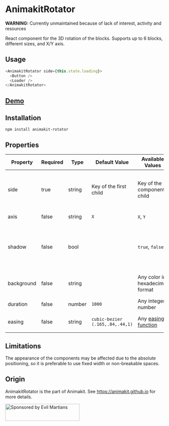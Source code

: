 # AnimakitRotator

**WARNING:** Currently unmaintained because of lack of interest, activity and resources


React component for the 3D rotation of the blocks.
Supports up to 6 blocks, different sizes, and X/Y axis.

## Usage

```javascript
<AnimakitRotator side={this.state.loading}>
  <Button />
  <Loader />
</AnimakitRotator>
```

## [Demo](https://animakit.github.io/#/rotator)

## Installation

```
npm install animakit-rotator
```

## Properties

| Property | Required | Type | Default Value  | Available Values  | Description |
| ----- | ----- | ----- | ----- | ----- | ----- |
| side | true | string | Key of the first child | Key of the component child | Current visible side, that contains a child with the corresponding key  |
| axis | false | string | `X` | `X`, `Y` | Axis of rotation |
| shadow | false | bool |  | `true`, `false` | Shadow on the rotator side. If you use 4 or less sides, it will be visible only while rotation |
| background | false | string |  | Any color in hexadecimal format | Color of the rotator side, transparent by default |
| duration | false | number | `1000` | Any integer number | Duration of rotation |
| easing | false | string | `cubic-bezier (.165,.84,.44,1)` | Any [easing function](http://easings.net/) | Easing function of rotation |

## Limitations

The appearance of the components may be affected due to the absolute positioning, so it is preferable to use fixed width or non-breakable spaces.

## Origin

AnimakitRotator is the part of Animakit.
See https://animakit.github.io for more details.

<a href="https://evilmartians.com/?utm_source=animakit">
  <img src="https://evilmartians.com/badges/sponsored-by-evil-martians.svg"
       alt="Sponsored by Evil Martians" width="236" height="54">
</a>
